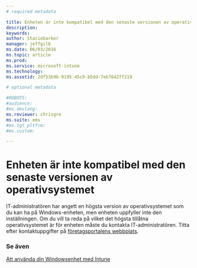 ```yaml
---
# required metadata

title: Enheten är inte kompatibel med den senaste versionen av operativsystemet | Microsoft Intune
description:
keywords:
author: Staciebarker
manager: jeffgilb
ms.date: 06/03/2016
ms.topic: article
ms.prod:
ms.service: microsoft-intune
ms.technology:
ms.assetid: 2df53b9b-9195-45c9-b5dd-7eb7642ff219

# optional metadata

#ROBOTS:
#audience:
#ms.devlang:
ms.reviewer: chrisgre
ms.suite: ems
#ms.tgt_pltfrm:
#ms.custom:

---
```



# Enheten är inte kompatibel med den senaste versionen av operativsystemet

IT-administratören har angett en högsta version av operativsystemet som du kan ha på Windows-enheten, men enheten uppfyller inte den inställningen. Om du vill ta reda på vilket det högsta tillåtna operativsystemet är för enheten måste du kontakta IT-administratören. Titta efter kontaktuppgifter på [företagsportalens webbplats](http://portal.manage.microsoft.com).

### Se även
[Att använda din Windowsenhet med Intune](using-your-windows-device-with-intune.md)

<!--HONumber=Jun16_HO2-->


